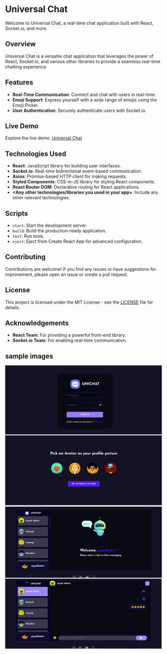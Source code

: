 # Universal Chat

Welcome to Universal Chat, a real-time chat application built with React, Socket.io, and more.

## Overview

Universal Chat is a versatile chat application that leverages the power of React, Socket.io, and various other libraries to provide a seamless real-time chatting experience.

## Features

- **Real-Time Communication**: Connect and chat with users in real-time.
- **Emoji Support**: Express yourself with a wide range of emojis using the Emoji Picker.
- **User Authentication**: Securely authenticate users with Socket.io.

## Live Demo

Explore the live demo: [Universal Chat](https://chat-app-snappy.netlify.app/)

## Technologies Used

- **React**: JavaScript library for building user interfaces.
- **Socket.io**: Real-time bidirectional event-based communication.
- **Axios**: Promise-based HTTP client for making requests.
- **Styled Components**: CSS-in-JS library for styling React components.
- **React Router DOM**: Declarative routing for React applications.
- **<Any other technologies/libraries you used in your app>**: Include any other relevant technologies.

## Scripts

- `start`: Start the development server.
- `build`: Build the production-ready application.
- `test`: Run tests.
- `eject`: Eject from Create React App for advanced configuration.

## Contributing

Contributions are welcome! If you find any issues or have suggestions for improvement, please open an issue or create a pull request.

## License

This project is licensed under the MIT License - see the [LICENSE](LICENSE) file for details.

## Acknowledgements

- **React Team**: For providing a powerful front-end library.
- **Socket.io Team**: For enabling real-time communication.

## sample images
![img](https://raw.githubusercontent.com/ayushsolanki29/chat-app-main/main/screenhsot/1.png?raw=true)
![img](https://raw.githubusercontent.com/ayushsolanki29/chat-app-main/main/screenhsot/2.png?raw=true)
![img](https://raw.githubusercontent.com/ayushsolanki29/chat-app-main/main/screenhsot/3.png?raw=true)
![img](https://raw.githubusercontent.com/ayushsolanki29/chat-app-main/main/screenhsot/4.png?raw=true)